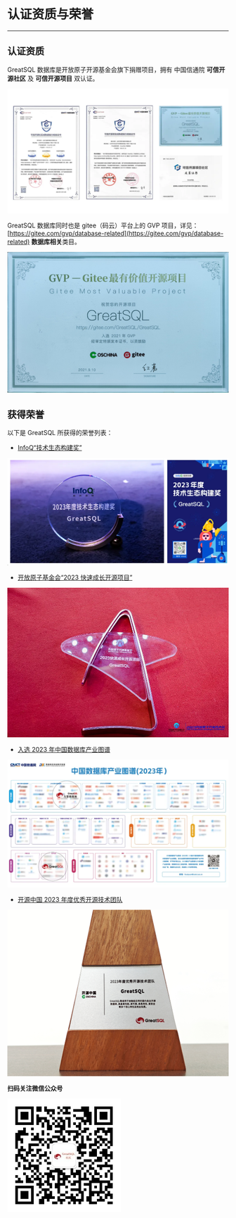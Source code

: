 # 认证资质与荣誉
---

## 认证资质

GreatSQL 数据库是开放原子开源基金会旗下捐赠项目，拥有 中国信通院 **可信开源社区** 及 **可信开源项目** 双认证。

![可信开源社区/可信开源项目](./8-credential-and-honor-03.png)

GreatSQL 数据库同时也是 gitee（码云）平台上的 GVP 项目，详见：[https://gitee.com/gvp/database-related](https://gitee.com/gvp/database-related) **数据库相关**类目。

![GVP 项目](./8-credential-and-honor-04.png)

## 获得荣誉

以下是 GreatSQL 所获得的荣誉列表：

- [InfoQ“技术生态构建奖”](https://mp.weixin.qq.com/s/-ogZVcuKR15_xR3zVhOSJQ)

![中国数据库产业图谱](./8-credential-and-honor-06.png)

- [开放原子基金会“2023 快速成长开源项目”](https://mp.weixin.qq.com/s/V75OB7oTCUGgOEz3uUFM6Q)

![中国数据库产业图谱](./8-credential-and-honor-02.png)

- [入选 2023 年中国数据库产业图谱](https://mp.weixin.qq.com/s/tlmnmzxlDPOSaJlxT809Rg)

![中国数据库产业图谱](./8-credential-and-honor-01.png)

- [开源中国 2023 年度优秀开源技术团队](https://mp.weixin.qq.com/s/tlmnmzxlDPOSaJlxT809Rg)

![年度优秀开源技术团队](./8-credential-and-honor-05.png)




**扫码关注微信公众号**

![greatsql-wx](../greatsql-wx.jpg)
